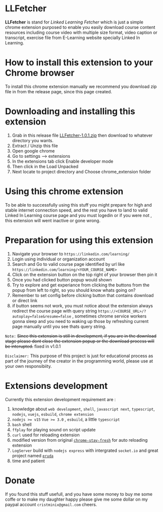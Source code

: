 # **LLFetcher**
**LLFetcher** is stand for *Linked Learning Fetcher* which is just a simple chrome extension purposed to enable you easily download course content resources including course video with multiple size format, video caption or transcript, exercise file from E-Learning website specially Linked In Learning.

# **How to install this extension to your Chrome browser**
To install this chrome extension manually we recommend you download zip file in from the release page, since this page created.

# **Downloading and installing this extension**
1. Grab in this release file [LLFetcher-1.0.1.zip](https://github.com/cristminix/LLFetcher/releases/download/v1.0.1/LLFetcher-1.0.1.zip) then download to whatever directory you wants.
2. Extract / Unzip this file 
3. Open google chrome
4. Go to settings -->  extensions
5. In the extensions tab click Enable developer mode
6. Then click in the Load Unpacked  
7. Next locate to project directory and Choose chrome_extension folder

# **Using this chrome extension**
To be able to successfully using this stuff you might prepare for high and stable internet connection speed, and the rest you have to land to valid Linked In Learning course page and you must logedin or if you were not , this extension will went inactive or gone wrong.

# **Preparation for using this extension**
1. Navigate your browser to `https://linkedin.com/learning/`
2. Login using individual or organization account
3. Search and Go to valid course page identified by url like `https://linkedin.com/learning/<YOUR_COURSE_NAME>` 
4. Click on the extension button on the top right of your browser then pin it
5. Once you had clicked button popup would shown
6. Try to explore and get experiance from clicking the buttons from the popup from left to right, so you should know whats going on?
7. Remember to set config before clicking button that contains download or direct link
8. if button seems not work, you must notice about the extension always redirect the course page with query string `https://<COURSE_URL>/?autoplay=false&resume=false` , sometimes chrome service workers gonna sleep and you need to waking up those by refreshing current page manually until you see thats query string.

`Note:` ~~Since this extension is still in development, if you are in the download stage please dont close the extension popup or the download process will be interupted.~~ fixed in v1.0.1

`Disclaimer:` This purpose of this project is just for educational process as part of the journey of the creator in the programming world, please use at your own responsibiity.


# Extensions development

Currently this extension development requirement are :

1. knowledge about `web development`, `shell`, `javascript next`, `typescript`, `nodejs`, `vuejs`, `esbuild`, `chrome extension`
2. `nodejs >= v15` `Vue >= 3.0` , `esbuild`, a little `typescript`
3. `bash` shell
4. `ffplay` for playing sound on script update
5. `curl` used for reloading extension
6. modified version from original [`chrome-stay-fresh`](https://github.com/ahw/chrome-stay-fresh) for auto reloading extension
7. `LogServer` build with `nodejs express` with intergrated `socket.io` and great project named [`eruda`](https://github.com/liriliri/eruda)
8. time and patient


# Donate
If you found this stuff usefull, and you have some money to buy me some coffe or to make my daughter happy please give me some dollar on my paypal account `cristminix@gmail.com` cheers.